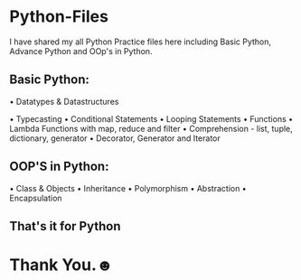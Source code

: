 # Python-Files

I have shared my all Python Practice files here including Basic Python, Advance Python and OOp's in Python.

## Basic Python:
• Datatypes & Datastructures

• Typecasting
• Conditional Statements
• Looping Statements
• Functions
• Lambda Functions with map, reduce and filter
• Comprehension - list, tuple, dictionary, generator
• Decorator, Generator and Iterator

## OOP'S in Python:
• Class & Objects
• Inheritance
• Polymorphism
• Abstraction
• Encapsulation

## That's it for Python

# Thank You.☻
